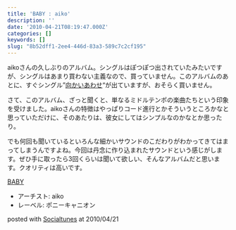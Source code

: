 ```yaml
---
title: 'BABY : aiko'
description: ''
date: '2010-04-21T08:19:47.000Z'
categories: []
keywords: []
slug: "8b52dff1-2ee4-446d-83a3-589c7c2cf195"
---
```

aikoさんの久しぶりのアルバム。シングルはぽつぽつ出されていたみたいですが、シングルはあまり買わない主義なので、買っていません。このアルバムのあとに、すぐシングル”[向かいあわせ](http://www.amazon.co.jp/gp/product/B003DRVHJ0?ie=UTF8&tag=qli-22&linkCode=as2&camp=247&creative=7399&creativeASIN=B003DRVHJ0)“が出ていますが、おそらく買いません。

さて、このアルバム、ざっと聞くと、単なるミドルテンポの楽曲たちという印象を受けました。aikoさんの特徴はやっぱりコード進行とかそういうところかなと思っていただけに、そのあたりは、彼女にしてはシンプルなのかなとか思ったり。

でも何回も聞いているといろんな細かいサウンドのこだわりがわかってきてはまってしまうんですよね。今回は丹念に作り込まれたサウンドという感じがします。ぜひ手に取ったら3回くらいは聞いて欲しい、そんなアルバムだと思います。クオリティは高いです。

[BABY](http://www.amazon.co.jp/exec/obidos/ASIN/B0039H3CRO/qli-22/ref=nosim "BABY")

*   アーチスト: aiko
*   レーベル: ポニーキャニオン

posted with [Socialtunes](http://socialtunes.net) at 2010/04/21